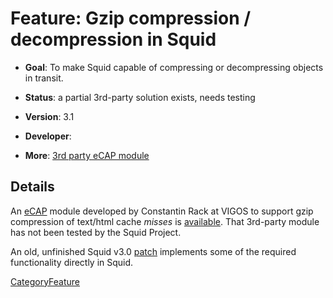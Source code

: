 # Feature: Gzip compression / decompression in Squid

  - **Goal**: To make Squid capable of compressing or decompressing
    objects in transit.

  - **Status**: a partial 3rd-party solution exists, needs testing

  - **Version**: 3.1

  - **Developer**:

  - **More**: [3rd party eCAP
    module](/ThirdPartyModules/EcapGzip#)

## Details

An
[eCAP](/Features/eCAP#)
module developed by Constantin Rack at VIGOS to support gzip compression
of text/html cache *misses* is
[available](/ThirdPartyModules/EcapGzip#).
That 3rd-party module has not been tested by the Squid Project.

An old, unfinished Squid v3.0
[patch](http://devel.squid-cache.org/projects.html#gzip) implements some
of the required functionality directly in Squid.

[CategoryFeature](/CategoryFeature#)
